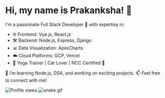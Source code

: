 # Hi, my name is Prakanksha! 👋

I'm a passionate Full Stack Developer 🚀 with expertise in:
- 🌐 Frontend: Vue.js, React.js
- 🛠️ Backend: Node.js, Express, Django
- 📊 Data Visualization: ApexCharts
- ☁️ Cloud Platforms: GCP, Vercel
- 🧘 Yoga Trainer | Cat Lover | NCC Certified 💪

🌱 I’m learning Node.js, DSA, and working on exciting projects.
📫 Feel free to connect with me!

![Profile views](https://komarev.com/ghpvc/?username=Prakanksh&color=blue)
![snake gif](https://github.com/Prakanksh/Prakanksh/blob/output/github-contribution-grid-snake.svg)

